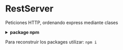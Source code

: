 # RestServer 
Peticiones HTTP, ordenando express mediante clases

<details>
<summary><b>package npm</b></summary>

- [express](https://www.npmjs.com/package/express)
- [dotenv](https://www.npmjs.com/package/dotenv) para configurar variables de entorno
- [cors](https://www.npmjs.com/package/cors) habilitar cors, peticiones con diferentes dominios
- [mongoose](https://www.npmjs.com/package/mongoose) Permite escribir consultas para una base de datos de MongooDB, con características como validaciones, construcción de queries, middlewares, conversión de tipos y algunas otras, que enriquecen la funcionalidad de la base de datos.
- [bcryptjs](https://www.npmjs.com/package/bcryptjs) Cifrado optimizado en JavaScript con cero dependencias.
- [express-validator](https://www.npmjs.com/package/express-validator) Middleware para validador campos como formatos requeridos.
- [jsonwebtoken](https://www.npmjs.com/package/jsonwebtoken) Genera jsonwebtoken.
</details>

Para reconstruir los packages utilizar:
`npm i`